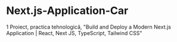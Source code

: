 # Next.js-Application-Car
1 Proiect, practica tehnologică, "Build and Deploy a Modern Next.js Application | React, Next JS, TypeScript, Tailwind CSS"
